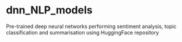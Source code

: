 # dnn_NLP_models
Pre-trained deep neural networks performing sentiment analysis, topic classification and summarisation using HuggingFace repository
